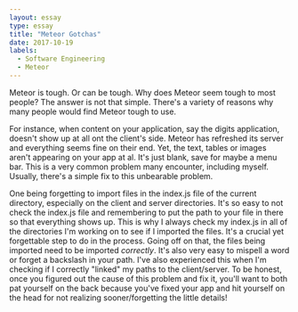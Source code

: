 ```yaml
---
layout: essay
type: essay
title: "Meteor Gotchas"
date: 2017-10-19
labels:
  - Software Engineering
  - Meteor
---
```


 Meteor is tough. Or can be tough. Why does Meteor seem tough to most people? The answer is not that simple. There's a variety of reasons why many people would find Meteor tough to use. 
 
 For instance, when content on your application, say the digits application, doesn't show up at all ont the client's side. Meteor has refreshed its server and everything seems fine on their end. Yet, the text, tables or images aren't appearing on your app at al. It's just blank, save for maybe a menu bar. This is a very common problem many encounter, including myself. Usually, there's a simple fix to this unbearable problem. 
 
 One being forgetting to import files in the index.js file of the current directory, especially on the client and server directories. It's so easy to not check the index.js file and remembering to put the path to your file in there so that everything shows up. This is why I always check my index.js in all of the directories I'm working on to see if I imported the files. It's a crucial yet forgettable step to do in the process. Going off on that, the files being imported need to be imported <em>correctly</em>. It's also very easy to mispell a word or forget a backslash in your path. I've also experienced this when I'm checking if I correctly "linked" my paths to the client/server. To be honest, once you figured out the cause of this problem and fix it, you'll want to both pat yourself on the back because you've fixed your app and hit yourself on the head for not realizing sooner/forgetting the little details!
 
     
 